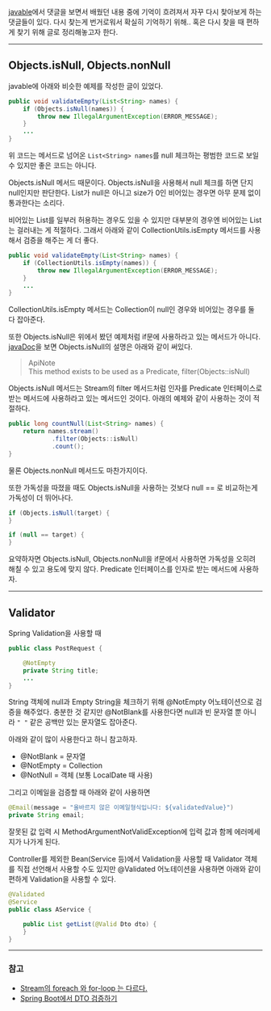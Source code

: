 [javable](https://woowacourse.github.io/javable/)에서 댓글을 보면서 배웠던 내용 중에 기억이 흐려져서 자꾸 다시 찾아보게 하는 댓글들이 있다. 다시 찾는게 번거로워서 확실히 기억하기 위해.. 혹은 다시 찾을 때 편하게 찾기 위해 글로 정리해놓고자 한다.

---

## Objects.isNull, Objects.nonNull

javable에 아래와 비슷한 예제를 작성한 글이 있었다.

```java
public void validateEmpty(List<String> names) {
    if (Objects.isNull(names)) {
        throw new IllegalArgumentException(ERROR_MESSAGE);
    }
    ...
}
```

위 코드는 메서드로 넘어온 `List<String> names`를 null 체크하는 평범한 코드로 보일 수 있지만 좋은 코드는 아니다.

Objects.isNull 메서드 때문이다. Objects.isNull을 사용해서 null 체크를 하면 단지 null인지만 판단한다. List가 null은 아니고 size가 0인 비어있는 경우면 아무 문제 없이 통과한다는 소리다.

비어있는 List를 일부러 허용하는 경우도 있을 수 있지만 대부분의 경우엔 비어있는 List는 걸러내는 게 적절하다. 그래서 아래와 같이 CollectionUtils.isEmpty 메서드를 사용해서 검증을 해주는 게 더 좋다.

```java
public void validateEmpty(List<String> names) {
    if (CollectionUtils.isEmpty(names)) {
        throw new IllegalArgumentException(ERROR_MESSAGE);
    }
    ...
}
```

CollectionUtils.isEmpty 메서드는 Collection이 null인 경우와 비어있는 경우를 둘 다 잡아준다.

또한 Objects.isNull은 위에서 봤던 예제처럼 if문에 사용하라고 있는 메서드가 아니다. [javaDoc](https://docs.oracle.com/javase/8/docs/api/java/util/Objects.html)을 보면 Objects.isNull의 설명은 아래와 같이 써있다.

> ApiNote  
> This method exists to be used as a Predicate, filter(Objects::isNull)

Objects.isNull 메서드는 Stream의 filter 메서드처럼 인자를 Predicate 인터페이스로 받는 메서드에 사용하라고 있는 메서드인 것이다. 아래의 예제와 같이 사용하는 것이 적절하다.

```java
public long countNull(List<String> names) {
    return names.stream()
            .filter(Objects::isNull)
            .count();
}
```

물론 Objects.nonNull 메서드도 마찬가지이다.

또한 가독성을 따졌을 때도 Objects.isNull을 사용하는 것보다 null == 로 비교하는게 가독성이 더 뛰어나다.

```java
if (Objects.isNull(target) {  
}

if (null == target) {  
}  
```

요약하자면 Objects.isNull, Objects.nonNull을 if문에서 사용하면 가독성을 오히려 해칠 수 있고 용도에 맞지 않다. Predicate 인터페이스를 인자로 받는 메서드에 사용하자.

---

## Validator

Spring Validation을 사용할 때

```java
public class PostRequest {

    @NotEmpty
    private String title;
    ...
}
```

String 객체에 null과 Empty String을 체크하기 위해 @NotEmpty 어노테이션으로 검증을 해주었다. 충분한 것 같지만 @NotBlank를 사용한다면 null과 빈 문자열 뿐 아니라 `" "` 같은 공백만 있는 문자열도 잡아준다.

아래와 같이 많이 사용한다고 하니 참고하자.

-   @NotBlank = 문자열
-   @NotEmpty = Collection
-   @NotNull = 객체 (보통 LocalDate 때 사용)

그리고 이메일을 검증할 때 아래와 같이 사용하면

```java
@Email(message = "올바르지 않은 이메일형식입니다: ${validatedValue}")
private String email;
```

잘못된 값 입력 시 MethodArgumentNotValidException에 입력 값과 함께 에러메세지가 나가게 된다.

Controller를 제외한 Bean(Service 등)에서 Validation을 사용할 때 Validator 객체를 직접 선언해서 사용할 수도 있지만 @Validated 어노테이션을 사용하면 아래와 같이 편하게 Validation을 사용할 수 있다.

```java
@Validated  
@Service  
public class AService {

    public List getList(@Valid Dto dto) {  
    }
}
```

---

### 참고

-   [Stream의 foreach 와 for-loop 는 다르다.](https://woowacourse.github.io/javable/2020-05-14/foreach-vs-forloop)
-   [Spring Boot에서 DTO 검증하기](https://woowacourse.github.io/javable/2020-09-20/validation-in-spring-boot)